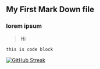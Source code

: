 ## My First Mark Down file
### lorem ipsum

>Hi

```this is code block```

[![GitHub Streak](https://streak-stats.demolab.com/?user=miasif18&theme=dark)](https://git.io/streak-stats)
